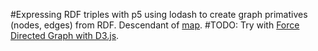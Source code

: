 #Expressing RDF triples with p5 using lodash to create graph primatives (nodes, edges) from RDF. Descendant of [map](https://github.com/bshambaugh/map/).
#TODO: Try with [Force Directed Graph with D3.js](https://bl.ocks.org/mbostock/4062045).
